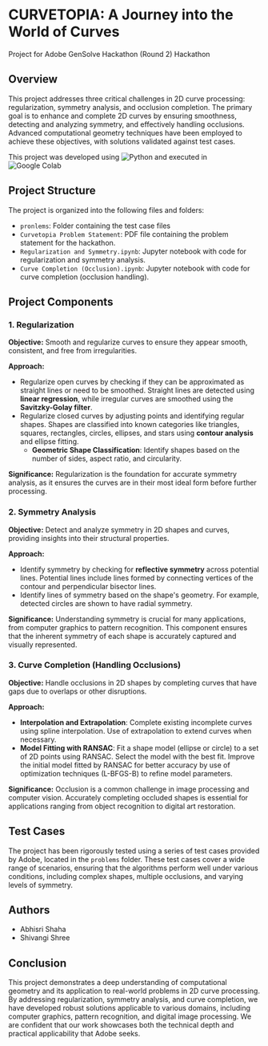 # CURVETOPIA: A Journey into the World of Curves
Project for Adobe GenSolve Hackathon (Round 2) Hackathon

## Overview
This project addresses three critical challenges in 2D curve processing: regularization, symmetry analysis, and occlusion completion. The primary goal is to enhance and complete 2D curves by ensuring smoothness, detecting and analyzing symmetry, and effectively handling occlusions. Advanced computational geometry techniques have been employed to achieve these objectives, with solutions validated against test cases.

This project was developed using ![Python](https://img.shields.io/badge/python-3.10-blue) and executed in ![Google Colab](https://img.shields.io/badge/Google%20Colab-F9AB00?logo=google-colab&logoColor=white)

## Project Structure

The project is organized into the following files and folders:

- `pronlems`: Folder containing the test case files
- `Curvetopia Problem Statement`: PDF file containing the problem statement for the hackathon.
- `Regularization and Symmetry.ipynb`: Jupyter notebook with code for regularization and symmetry analysis.
- `Curve Completion (Occlusion).ipynb`: Jupyter notebook with code for curve completion (occlusion handling).

## Project Components

### 1. Regularization
**Objective:** Smooth and regularize curves to ensure they appear smooth, consistent, and free from irregularities.

**Approach:**
- Regularize open curves by checking if they can be approximated as straight lines or need to be smoothed. Straight lines are detected using **linear regression**, while irregular curves are smoothed using the **Savitzky-Golay filter**.
- Regularize closed curves by adjusting points and identifying regular shapes. Shapes are classified into known categories like triangles, squares, rectangles, circles, ellipses, and stars using **contour analysis** and ellipse fitting.
  - **Geometric Shape Classification**: Identify shapes based on the number of sides, aspect ratio, and circularity.

**Significance:** Regularization is the foundation for accurate symmetry analysis, as it ensures the curves are in their most ideal form before further processing.


### 2. Symmetry Analysis
**Objective:** Detect and analyze symmetry in 2D shapes and curves, providing insights into their structural properties.

**Approach:**
-  Identify symmetry by checking for **reflective symmetry** across potential lines. Potential lines include lines formed by connecting vertices of the contour and perpendicular bisector lines.
-  Identify lines of symmetry based on the shape's geometry. For example, detected circles are shown to have radial symmetry.

**Significance:** Understanding symmetry is crucial for many applications, from computer graphics to pattern recognition. This component ensures that the inherent symmetry of each shape is accurately captured and visually represented.

### 3. Curve Completion (Handling Occlusions)
**Objective:** Handle occlusions in 2D shapes by completing curves that have gaps due to overlaps or other disruptions.

**Approach:**
- **Interpolation and Extrapolation**: Complete existing incomplete curves using spline interpolation. Use of extrapolation to extend curves when necessary.
- **Model Fitting with RANSAC**: Fit a shape model (ellipse or circle) to a set of 2D points using RANSAC. Select the model with the best fit. Improve the initial model fitted by RANSAC for better accuracy by use of optimization techniques (L-BFGS-B) to refine model parameters.

**Significance:** Occlusion is a common challenge in image processing and computer vision. Accurately completing occluded shapes is essential for applications ranging from object recognition to digital art restoration.

## Test Cases
The project has been rigorously tested using a series of test cases provided by Adobe, located in the `problems` folder. These test cases cover a wide range of scenarios, ensuring that the algorithms perform well under various conditions, including complex shapes, multiple occlusions, and varying levels of symmetry.

## Authors
- Abhisri Shaha
- Shivangi Shree

## Conclusion
This project demonstrates a deep understanding of computational geometry and its application to real-world problems in 2D curve processing. By addressing regularization, symmetry analysis, and curve completion, we have developed robust solutions applicable to various domains, including computer graphics, pattern recognition, and digital image processing. We are confident that our work showcases both the technical depth and practical applicability that Adobe seeks.

